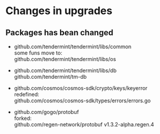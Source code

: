 # Changes in upgrades

## Packages has bean changed

- github.com/tendermint/tendermint/libs/common  
  some funs move to:  
  github.com/tendermint/tendermint/libs/os  

- github.com/tendermint/tendermint/libs/db  
  github.com/tendermint/tm-db  

- github.com/cosmos/cosmos-sdk/crypto/keys/keyerror  
  redefined:  
  github.com/cosmos/cosmos-sdk/types/errors/errors.go

- github.com/gogo/protobuf  
  forked:  
  github.com/regen-network/protobuf v1.3.2-alpha.regen.4
